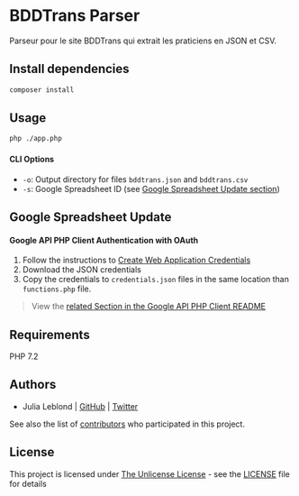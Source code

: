 BDDTrans Parser
===============

Parseur pour le site BDDTrans qui extrait les praticiens en JSON et CSV.

Install dependencies
--------------------

```bash
composer install
```

Usage
-----

```bash
php ./app.php
```

#### CLI Options

 - `-o`: Output directory for files `bddtrans.json` and `bddtrans.csv`
 - `-s`: Google Spreadsheet ID (see [Google Spreadsheet Update section](#google-spreadsheet-update))

Google Spreadsheet Update
-------------------------

#### Google API PHP Client Authentication with OAuth

1. Follow the instructions to [Create Web Application Credentials](https://github.com/googleapis/google-api-php-client/blob/master/docs/oauth-web.md#create-authorization-credentials)
2. Download the JSON credentials
3. Copy the credentials to `credentials.json` files in the same location than `functions.php` file.

> View the [related Section in the Google API PHP Client README](https://github.com/googleapis/google-api-php-client#authentication-with-oauth)

Requirements
------------

PHP 7.2

Authors
-------

- Julia Leblond  | [GitHub](https://github.com/JuliaLblnd)  | [Twitter](https://twitter.com/JuliaLblnd)

See also the list of [contributors](https://github.com/JuliaLblnd/bddtrans-parser/contributors) who participated in this project.

License
-------

This project is licensed under [The Unlicense License](https://unlicense.org/) - see the [LICENSE](./LICENSE) file for details
